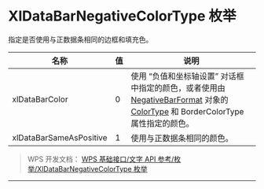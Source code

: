 # XlDataBarNegativeColorType 枚举

指定是否使用与正数据条相同的边框和填充色。

| 名称                    | 值  | 说明                                                                                                                                                                                                                                                                                                       |
|-------------------------|-----|------------------------------------------------------------------------------------------------------------------------------------------------------------------------------------------------------------------------------------------------------------------------------------------------------------|
| xlDataBarColor          | 0   | 使用 “负值和坐标轴设置” 对话框中指定的颜色，或者使用由 [NegativeBarFormat](E:\workFile\API%202015Project\xml\WPS\NegativeBarFormat\NegativeBarFormat%20对象.htm) 对象的 [ColorType](E:\workFile\API%202015Project\xml\WPS\NegativeBarFormat\属性\ColorType%20属性.htm) 和 BorderColorType 属性指定的颜色。 |
| xlDataBarSameAsPositive | 1   | 使用与正数据条相同的颜色。                                                                                                                                                                                                                                                                                 |

> WPS 开发文档： [WPS 基础接口/文字 API 参考/枚举/XlDataBarNegativeColorType 枚举](https://qn.cache.wpscdn.cn/encs/doc/office_v19/topics/WPS%20%E5%9F%BA%E7%A1%80%E6%8E%A5%E5%8F%A3/%E6%96%87%E5%AD%97%20API%20%E5%8F%82%E8%80%83/%E6%9E%9A%E4%B8%BE/XlDataBarNegativeColorType%20%E6%9E%9A%E4%B8%BE.html)

------------------------------------------------------------------------
